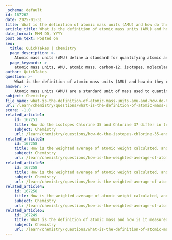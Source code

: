 ```yaml
---
_schema: default
id: 167262
date: 2025-01-31
title: What is the definition of atomic mass units (AMU) and how do they relate to atomic mass?
article_title: What is the definition of atomic mass units (AMU) and how do they relate to atomic mass?
date_format: MMM DD, YYYY
post_on_text: Posted on
seo:
  title: QuickTakes | Chemistry
  page_description: >-
    Atomic mass units (AMU) define a standard for quantifying atomic and molecular mass, based on a reference point of carbon-12, allowing for accurate comparisons of atomic mass across different elements and isotopes.
  page_keywords: >-
    atomic mass units, AMU, atomic mass, carbon-12, isotopes, molecular weight, chemistry, physics, measurement, standardized unit
author: QuickTakes
question: >-
    What is the definition of atomic mass units (AMU) and how do they relate to atomic mass?
answer: >-
    Atomic mass units (AMU) are a standard unit of mass used to quantify mass on an atomic or molecular scale. One AMU is defined as one twelfth of the mass of a carbon-12 atom. This definition provides a reference point that is widely accepted in the scientific community, facilitating the expression and comparison of atomic and molecular weights.\n\nThe significance of AMU in measuring atomic mass lies in its ability to provide a standardized measurement that allows scientists to compare the masses of different atoms and molecules effectively. For instance, the atomic mass of chlorine isotopes can be expressed in AMU, with chlorine-35 having an atomic mass of 35 AMU and chlorine-37 having an atomic mass of 37 AMU. \n\nIn summary, AMU serves as a crucial unit in the field of chemistry and physics, enabling the accurate representation of atomic mass and facilitating the understanding of the differences in mass among various isotopes.
subject: Chemistry
file_name: what-is-the-definition-of-atomic-mass-units-amu-and-how-do-they-relate-to-atomic-mass.md
url: /learn/chemistry/questions/what-is-the-definition-of-atomic-mass-units-amu-and-how-do-they-relate-to-atomic-mass
score: -1.0
related_article1:
    id: 167251
    title: How do the isotopes Chlorine 35 and Chlorine 37 differ in terms of atomic mass?
    subject: Chemistry
    url: /learn/chemistry/questions/how-do-the-isotopes-chlorine-35-and-chlorine-37-differ-in-terms-of-atomic-mass
related_article2:
    id: 167258
    title: How is the weighted average of atomic weight calculated, and why is it important?
    subject: Chemistry
    url: /learn/chemistry/questions/how-is-the-weighted-average-of-atomic-weight-calculated-and-why-is-it-important
related_article3:
    id: 167258
    title: How is the weighted average of atomic weight calculated, and why is it important?
    subject: Chemistry
    url: /learn/chemistry/questions/how-is-the-weighted-average-of-atomic-weight-calculated-and-why-is-it-important
related_article4:
    id: 167258
    title: How is the weighted average of atomic weight calculated, and why is it important?
    subject: Chemistry
    url: /learn/chemistry/questions/how-is-the-weighted-average-of-atomic-weight-calculated-and-why-is-it-important
related_article5:
    id: 167249
    title: What is the definition of atomic mass and how is it measured?
    subject: Chemistry
    url: /learn/chemistry/questions/what-is-the-definition-of-atomic-mass-and-how-is-it-measured
---
```


&nbsp;